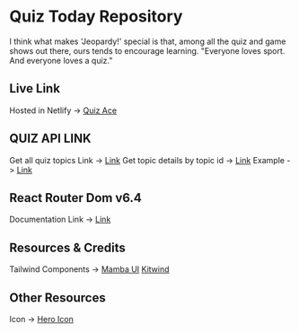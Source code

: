 # Quiz Today Repository

I think what makes 'Jeopardy!' special is that, among all the quiz and game shows out there, ours tends to encourage learning.
"Everyone loves sport. And everyone loves a quiz."


## Live Link
Hosted in Netlify -> [Quiz Ace](https://play-quiz-game-in-quiz-ace-react-web.netlify.app)

## QUIZ API LINK

Get all quiz topics Link -> [Link](https://openapi.programming-hero.com/api/quiz)
Get topic details by topic id -> [Link](https://openapi.programming-hero.com/api/quiz/${id})
Example -> [Link](https://openapi.programming-hero.com/api/quiz/1)

## React Router Dom v6.4 
Documentation Link -> [Link](https://reactrouter.com/en/main/start/overview)

## Resources & Credits
Tailwind Components -> 
[Mamba UI](https://www.mambaui.com/)
[Kitwind](https://kitwind.io/products/kometa/components)

## Other Resources
Icon -> [Hero Icon](https://heroicons.com/)
